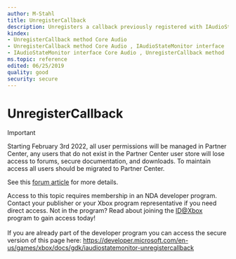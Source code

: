 ```yaml
---
author: M-Stahl
title: UnregisterCallback
description: Unregisters a callback previously registered with IAudioStateMonitor RegisterCallback.
kindex:
- UnregisterCallback method Core Audio
- UnregisterCallback method Core Audio , IAudioStateMonitor interface
- IAudioStateMonitor interface Core Audio , UnregisterCallback method
ms.topic: reference
edited: 06/25/2019
quality: good
security: secure
---
```


# UnregisterCallback
> [!IMPORTANT]
> Starting February 3rd 2022, all user permissions will be managed in Partner Center, any users that do not exist in the Partner Center user store will lose access to forums, secure documentation, and downloads. To maintain access all users should be migrated to Partner Center. <p></p>See this <a href="https://forums.xboxlive.com/articles/132187/breaking-change-user-access-for-forums-secure-docu.html">forum article</a> for more details.  

 Access to this topic requires membership in an NDA developer program. Contact your publisher or your Xbox program representative if you need direct access. Not in the program? Read about joining the <a href="https://www.xbox.com/Developers/id">ID@Xbox</a> program to gain access today!  <br/><br/>If you are already part of the developer program you can access the secure version of this page here: <a target="_blank" href="https://developer.microsoft.com/en-us/games/xbox/docs/gdk/iaudiostatemonitor-unregistercallback">https://developer.microsoft.com/en-us/games/xbox/docs/gdk/iaudiostatemonitor-unregistercallback</a>